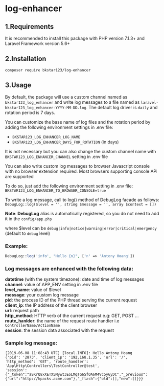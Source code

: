 # log-enhancer

## 1.Requirements  

It is recommended to install this package with PHP version 7.1.3+ and Laravel Framework version 5.6+  

## 2.Installation  
    composer require bkstar123/log-enhancer 

## 3.Usage

By default, the package will use a custom channel named as `bkstar123_log_enhancer` and write log messages to a file named as `laravel-bkstar123_log_enhancer-YYYY-MM-DD.log`. The default log driver is `daily` and rotation period is 7 days.  

You can customize the base name of log files and the rotation period by adding the following environment settings in .env file:  
- ```BKSTAR123_LOG_ENHANCER_LOG_NAME```    
- ```BKSTAR123_LOG_ENHANCER_DAYS_FOR_ROTATION``` (in days)   

It is not necessary but you can also change the custom channel name with `BKSTAR123_LOG_ENHANCER_CHANNEL` setting in .env file  

You can also write custom log messages to browser Javascript console with no browser extension required. Most browsers supporting console API are supported  

To do so, just add the following environment setting in .env file:  
```BKSTAR123_LOG_ENHANCER_TO_BROWSER_CONSOLE=true```

To write a log message, call to log() method of DebugLog facade as follows:  
```DebugLog::log($level = '', string $message = '', array $context = [])```

**Note**: **DebugLog** alias is automatically registered, so you do not need to add it in the `config/app.php`

where $level can be ```debug|info|notice|warning|error|critical|emergency``` (default to `debug` level)  

### Example:  
```php
DebugLog::log('info', "Hello {n}", ['n' => 'Antony Hoang'])
```

### Log messages are enhanced with the following data:  
**datetime** (with the system timezone): date and time of log messages  
**channel**: value of APP_ENV setting in .env file  
**level_name**: value of $level  
**message**: your custom log message  
**pid**: the process ID of the PHP thread serving the current request  
**client_ip**: the IP address of the client browser  
**url**: request path  
**http_method**: HTTP verb of the current request e.g: GET, POST ...  
**route_hanlder**: the name of the request route handler i.e `ControllerName/ActionName`  
**session**: the session data associated with the request  

### Sample log message:
    [2019-06-08 11:08:43 UTC] [local.INFO]: Hello Antony Hoang
    {'pid': '2873', 'client_ip': '192.168.1.35', 'url': '/', 'http_method': 'GET', 'route_handler': 'App\Http\Controllers\TestController@test', 
    'session': {"_token":"aSKrQ8xXETX5Mywt3EoLMqTG6SfOA6M4Vc5yGyDC","_previous":{"url":"http://kpacks.acme.com"},"_flash":{"old":[],"new":[]}}}